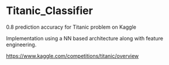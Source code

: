 # Titanic_Classifier

 0.8 prediction accuracy for Titanic problem on Kaggle

 Implementation using a NN based architecture along with feature engineering.

 https://www.kaggle.com/competitions/titanic/overview

